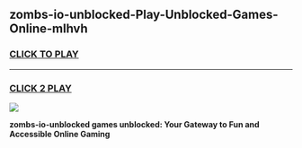 
## zombs-io-unblocked-Play-Unblocked-Games-Online-mlhvh
<h3>
<a href="https://premium76.site?title=zombs-io-unblocked&ref=25A">CLICK TO PLAY</a></h3>
<hr>

<h3>
<a href="https://premium76.site?title=zombs-io-unblocked&ref=25A">CLICK 2 PLAY</a>
  
</h3>

<a href="https://premium76.site?title=zombs-io-unblocked&ref=25A"><img src="https://clearcache.store/games.png"></a>


**zombs-io-unblocked games unblocked: Your Gateway to Fun and Accessible Online Gaming**
